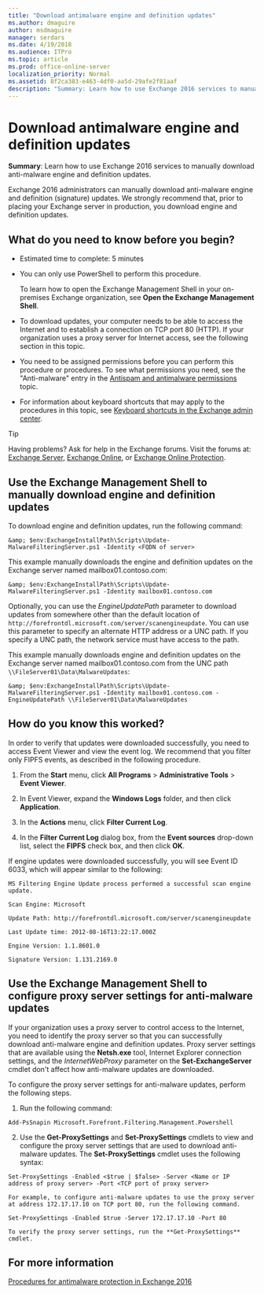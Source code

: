```yaml
---
title: "Download antimalware engine and definition updates"
ms.author: dmaguire
author: msdmaguire
manager: serdars
ms.date: 4/19/2018
ms.audience: ITPro
ms.topic: article
ms.prod: office-online-server
localization_priority: Normal
ms.assetid: 8f2ca383-e463-4df0-aa5d-29afe2f81aaf
description: "Summary: Learn how to use Exchange 2016 services to manually download anti-malware engine and definition updates."
---
```


# Download antimalware engine and definition updates

 **Summary**: Learn how to use Exchange 2016 services to manually download anti-malware engine and definition updates.
  
Exchange 2016 administrators can manually download anti-malware engine and definition (signature) updates. We strongly recommend that, prior to placing your Exchange server in production, you download engine and definition updates.
  
## What do you need to know before you begin?

- Estimated time to complete: 5 minutes
    
- You can only use PowerShell to perform this procedure.
    
    To learn how to open the Exchange Management Shell in your on-premises Exchange organization, see **Open the Exchange Management Shell**.
    
- To download updates, your computer needs to be able to access the Internet and to establish a connection on TCP port 80 (HTTP). If your organization uses a proxy server for Internet access, see the following section in this topic.
    
- You need to be assigned permissions before you can perform this procedure or procedures. To see what permissions you need, see the "Anti-malware" entry in the [Antispam and antimalware permissions](../../permissions/feature-permissions/antispam-and-antimalware-perms.md) topic. 
    
- For information about keyboard shortcuts that may apply to the procedures in this topic, see [Keyboard shortcuts in the Exchange admin center](../../about-documentation/eac-keyboard-shortcuts.md).
    
> [!TIP]
> Having problems? Ask for help in the Exchange forums. Visit the forums at: [Exchange Server](https://go.microsoft.com/fwlink/p/?linkId=60612), [Exchange Online](https://go.microsoft.com/fwlink/p/?linkId=267542), or [Exchange Online Protection](https://go.microsoft.com/fwlink/p/?linkId=285351). 
  
## Use the Exchange Management Shell to manually download engine and definition updates

To download engine and definition updates, run the following command:
  
```
&amp; $env:ExchangeInstallPath\Scripts\Update-MalwareFilteringServer.ps1 -Identity <FQDN of server>
```

This example manually downloads the engine and definition updates on the Exchange server named mailbox01.contoso.com:
  
```
&amp; $env:ExchangeInstallPath\Scripts\Update-MalwareFilteringServer.ps1 -Identity mailbox01.contoso.com
```

Optionally, you can use the  _EngineUpdatePath_ parameter to download updates from somewhere other than the default location of  `http://forefrontdl.microsoft.com/server/scanengineupdate`. You can use this parameter to specify an alternate HTTP address or a UNC path. If you specify a UNC path, the network service must have access to the path.
  
 This example manually downloads engine and definition updates on the Exchange server named mailbox01.contoso.com from the UNC path  `\\FileServer01\Data\MalwareUpdates`:
  
```
&amp; $env:ExchangeInstallPath\Scripts\Update-MalwareFilteringServer.ps1 -Identity mailbox01.contoso.com -EngineUpdatePath \\FileServer01\Data\MalwareUpdates

```

## How do you know this worked?

In order to verify that updates were downloaded successfully, you need to access Event Viewer and view the event log. We recommend that you filter only FIPFS events, as described in the following procedure.
  
1. From the **Start** menu, click **All Programs** > **Administrative Tools** > **Event Viewer**.
    
2. In Event Viewer, expand the **Windows Logs** folder, and then click **Application**.
    
3. In the **Actions** menu, click **Filter Current Log**.
    
4. In the **Filter Current Log** dialog box, from the **Event sources** drop-down list, select the **FIPFS** check box, and then click **OK**.
    
If engine updates were downloaded successfully, you will see Event ID 6033, which will appear similar to the following:
  
 `MS Filtering Engine Update process performed a successful scan engine update.`
  
 `Scan Engine: Microsoft`
  
 `Update Path: http://forefrontdl.microsoft.com/server/scanengineupdate`
  
 `Last Update time: ‎2012‎-‎08‎-‎16T13:22:17.000Z`
  
 `Engine Version: 1.1.8601.0`
  
 `Signature Version: 1.131.2169.0`
  
## Use the Exchange Management Shell to configure proxy server settings for anti-malware updates
<a name="ProxySettings"> </a>

If your organization uses a proxy server to control access to the Internet, you need to identify the proxy server so that you can successfully download anti-malware engine and definition updates. Proxy server settings that are available using the **Netsh.exe** tool, Internet Explorer connection settings, and the  _InternetWebProxy_ parameter on the **Set-ExchangeServer** cmdlet don't affect how anti-malware updates are downloaded. 
  
To configure the proxy server settings for anti-malware updates, perform the following steps.
  
1. Run the following command:
    
  ```
  Add-PsSnapin Microsoft.Forefront.Filtering.Management.Powershell
  ```

2. Use the **Get-ProxySettings** and **Set-ProxySettings** cmdlets to view and configure the proxy server settings that are used to download anti-malware updates. The **Set-ProxySettings** cmdlet uses the following syntax: 
    
  ```
  Set-ProxySettings -Enabled <$true | $false> -Server <Name or IP address of proxy server> -Port <TCP port of proxy server>
  ```

    For example, to configure anti-malware updates to use the proxy server at address 172.17.17.10 on TCP port 80, run the following command.
    
  ```
  Set-ProxySettings -Enabled $true -Server 172.17.17.10 -Port 80
  ```

    To verify the proxy server settings, run the **Get-ProxySettings** cmdlet. 
    
## For more information
<a name="ProxySettings"> </a>

[Procedures for antimalware protection in Exchange 2016](antimalware-procedures.md)
  

